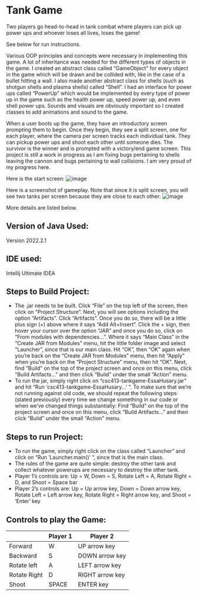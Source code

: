 # Tank Game

Two players go head-to-head in tank combat where players can pick up power ups and whoever loses all lives, loses the game!

See below for run instructions.

Various OOP principles and concepts were necessary in implementing this game. A lot of inheritance was needed for the different types of objects in the game. I created an abstract class called “GameObject” for every object in the game which will be drawn and be collided with, like in the case of a bullet hitting a wall. I also made another abstract class for shells (such as shotgun shells and plasma shells) called “Shell”. I had an interface for power ups called “PowerUp” which would be implemented by every type of power up in the game such as the health power up, speed power up, and even shell power ups. Sounds and visuals are obviously important so I created classes to add animations and sound to the game.

When a user boots up the game, they have an introductory screen prompting them to begin. Once they begin, they see a split screen, one for each player, where the camera per screen tracks each individual tank. They can pickup power ups and shoot each other until someone dies. The survivor is the winner and is prompted with a victory/end game screen. This project is still a work in progress as I am fixing bugs pertaining to shells leaving the cannon and bugs pertaining to wall collisions. I am very proud of my progress here.

Here is the start screen:
![image](https://github.com/user-attachments/assets/01877843-00fe-4a3a-a52e-bd01fb920986)

Here is a screenshot of gameplay. Note that since it is split screen, you will see two tanks per screen because they are close to each other:
![image](https://github.com/user-attachments/assets/e4fba0c1-1e38-447d-986e-8e1704ace502)


More details are listed below.

## Version of Java Used:

Version 2022.2.1

## IDE used: 

Intellij Ultimate IDEA


## Steps to Build Project:

- The .jar needs to be built. Click “File” on the top left of the screen, then click on “Project Structure”. Next, you will see options including the option “Artifacts”. Click “Artifacts”. Once you do so, there will be a little plus sign (+) above where it says “Add  Alt+Insert”. Click the + sign, then hover your cursor over the option “JAR” and once you do so, click on “From modules with dependencies…”. Where it says “Main Class” in the “Create JAR from Modules” menu, hit the little folder image and select “Launcher”, since that is our main class. Hit “OK”, then “OK” again when you’re back on the “Create JAR from Modules” menu, then hit “Apply” when you’re back on the “Project Structure" menu, then hit “OK”. Next, find “Build” on the top of the project screen and once on this menu, click “Build Artifacts…” and then click “Build” under the small “Action” menu.
- To run the jar, simply right click on “csc413-tankgame-EssaHusary.jar” and hit “Run ‘csc413-tankgame-EssaHusary…’ “. To make sure that we’re not running against old code, we should repeat the following steps (stated previously) every time we change something in our code or when we’ve changed things substantially: Find “Build” on the top of the project screen and once on this menu, click “Build Artifacts…” and then click “Build” under the small “Action” menu.


 
## Steps to run Project:

- To run the game, simply right click on the class called “Launcher” and click on “Run ‘Launcher.main()’ “, since that is the main class.
- The rules of the game are quite simple: destroy the other tank and collect whatever powerups are necessary to destroy the other tank.
- Player 1’s controls are: Up = W, Down = S, Rotate Left = A, Rotate Right = D, and Shoot = Space bar
- Player 2’s controls are: Up = Up arrow key, Down = Down arrow key, Rotate Left = Left arrow key, Rotate Right = Right arrow key, and Shoot = ‘Enter’ key


## Controls to play the Game:

|               | Player 1 | Player 2 |
|---------------|----------|---------------------|
|  Forward      |    W     |   UP arrow key      |
|  Backward     |    S     |   DOWN arrow key    |
|  Rotate left  |    A     |   LEFT arrow key    |
|  Rotate Right |    D     |   RIGHT arrow key   |
|  Shoot        |  SPACE   |   ENTER key         |

<!-- you may add more controls if you need to. -->
